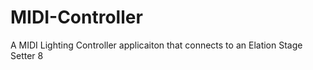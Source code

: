 # MIDI-Controller
 A MIDI Lighting Controller applicaiton that connects to an Elation Stage Setter 8
